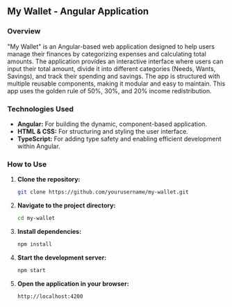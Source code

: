 ## My Wallet - Angular Application

### Overview

"My Wallet" is an Angular-based web application designed to help users manage their finances by categorizing expenses and calculating total amounts. The application provides an interactive interface where users can input their total amount, divide it into different categories (Needs, Wants, Savings), and track their spending and savings. The app is structured with multiple reusable components, making it modular and easy to maintain. This app uses the golden rule of 50%, 30%, and 20% income redistribution. 

### Technologies Used

- **Angular:** For building the dynamic, component-based application.
- **HTML & CSS:** For structuring and styling the user interface.
- **TypeScript:** For adding type safety and enabling efficient development within Angular.

### How to Use

1. **Clone the repository:**
   ```bash
   git clone https://github.com/yourusername/my-wallet.git
   ```
2. **Navigate to the project directory:**
   ```bash
   cd my-wallet
   ```
3. **Install dependencies:**
   ```bash
   npm install
   ```
4. **Start the development server:**
   ```bash
   npm start
   ```
5. **Open the application in your browser:**
   ```bash
   http://localhost:4200
   ```
